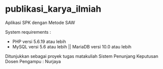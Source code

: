 # publikasi_karya_ilmiah
Aplikasi SPK dengan Metode SAW

System requirements :
* PHP versi 5.6.19 atau lebih
* MySQL versi 5.6 atau lebih || MariaDB versi 10.0 atau lebih

Ditunjukkan sebagai proyek tugas matakuliah Sistem Penunjang Keputusan
Dosen Pengampu : Nurjaya
